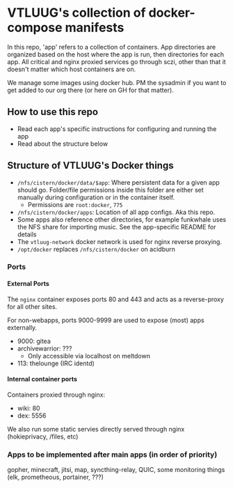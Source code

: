 # VTLUUG's collection of docker-compose manifests

In this repo, 'app' refers to a collection of containers. App directories are organized based on the host where the app is run, then directories for each app. All critical and nginx proxied services go through sczi, other than that it doesn't matter which host containers are on.

We manage some images using docker hub. PM the sysadmin if you want to get added to our org there (or here on GH for that matter).



## How to use this repo

* Read each app's specific instructions for configuring and running the app
* Read about the structure below



## Structure of VTLUUG's Docker things

* `/nfs/cistern/docker/data/$app`: Where persistent data for a given app should go. Folder/file permissions inside this folder are either set manually during configuration or in the container itself.
    * Permissions are `root:docker`, `775`
* `/nfs/cistern/docker/apps`: Location of all app configs. Aka this repo.
* Some apps also reference other directories, for example funkwhale uses the NFS share for importing music. See the app-specific README for details
* The `vtluug-network` docker network is used for nginx reverse proxying.
* `/opt/docker` replaces `/nfs/cistern/docker` on acidburn


### Ports

#### External Ports

The `nginx` container exposes ports 80 and 443 and acts as a reverse-proxy for all other sites.

For non-webapps, ports 9000-9999 are used to expose (most) apps externally.
* 9000: gitea
* archivewarrior: ???
    * Only accessible via localhost on meltdown
* 113: thelounge (IRC identd)

#### Internal container ports

Containers proxied through nginx:
* wiki: 80
* dex: 5556

We also run some static servies directly served through nginx (hokieprivacy, /files, etc)


### Apps to be implemented after main apps (in order of priority)
gopher, minecraft, jitsi, map, syncthing-relay, QUIC, some monitoring things (elk, prometheous, portainer, ???)
